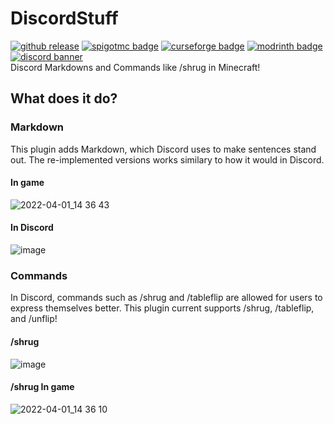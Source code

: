 # DiscordStuff
<a href="https://github.com/AndyNoob/discordstuff/releases/" target="_blank">![github release](https://img.shields.io/github/v/release/AndyNoob/discordstuff?logo=github)</a>
<a href="https://www.spigotmc.org/resources/discord-stuff.101113/" target="_blank">![spigotmc badge](https://img.shields.io/spiget/downloads/101113?logo=spigotmc&label=SpigotMC&color=%232c2c2c)</a>
<a href="https://dev.bukkit.org/projects/discord-stuff" target="_blank">![curseforge badge](https://img.shields.io/curseforge/dt/933999?logo=curseforge&label=Curseforge)</a>
<a href="https://modrinth.com/plugin/discord-stuff" target="_blank">![modrinth badge](https://img.shields.io/modrinth/dt/XOp04Yi2?logo=modrinth&label=Modrinth&color=%231bd96a)</a><br>
[![discord banner](https://discordapp.com/api/guilds/1184300001405440030/widget.png?style=banner2)](https://discord.gg/hmqspPuhHd)
<br>Discord Markdowns and Commands like /shrug in Minecraft!

## What does it do?
### Markdown

This plugin adds Markdown, which Discord uses to make sentences stand out. The re-implemented versions works similary to how it would in Discord.

#### In game
![2022-04-01_14 36 43](https://user-images.githubusercontent.com/69229995/161344655-d7d0e140-58d7-4616-bcef-20639d8e5c26.png)

#### In Discord
![image](https://user-images.githubusercontent.com/69229995/161344108-f03ae5e3-6a8e-4f49-9956-b2781cafbb94.png)

### Commands

In Discord, commands such as /shrug and /tableflip are allowed for users to express themselves better. This plugin current supports /shrug, /tableflip, and /unflip!

#### /shrug
![image](https://user-images.githubusercontent.com/69229995/161344560-8a61067e-89ff-4e11-90d9-33bc6f60d18f.png)

#### /shrug In game
![2022-04-01_14 36 10](https://user-images.githubusercontent.com/69229995/161344601-c5b2c0a0-e25d-47a2-ac0e-eb32095dc194.png)
